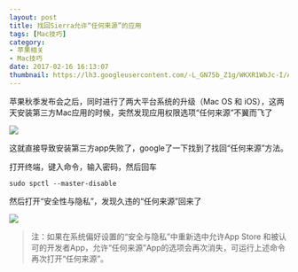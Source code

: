 ```yaml
---
layout: post
title: 找回Sierra允许“任何来源”的应用
tags: [Mac技巧]
category: 
- 苹果相关
- Mac技巧
date: 2017-02-16 16:13:07
thumbnail: https://lh3.googleusercontent.com/-L_GN75b_Z1g/WKXR1WbJc-I/AAAAAAAABpc/AbhsDUtKmzo/s0/2017-02-17_01-22-44.png
---
```

<!--excerpt-->

苹果秋季发布会之后，同时进行了两大平台系统的升级（Mac OS 和 iOS），这两天安装第三方Mac应用的时候，突然发现应用权限选项“任何来源”不翼而飞了

![](http://upload-images.jianshu.io/upload_images/355579-85be4234e1b9bf47.png?imageMogr2/auto-orient/strip%7CimageView2/2/w/1240)

这就直接导致安装第三方app失败了，google了一下找到了找回“任何来源”方法。

打开终端，键入命令，输入密码，然后回车
```
sudo spctl --master-disable
```
然后打开“安全性与隐私”，发现久违的“任何来源”回来了

![](http://upload-images.jianshu.io/upload_images/355579-7ae01f6b94f2df4c.png?imageMogr2/auto-orient/strip%7CimageView2/2/w/1240)

> 注：如果在系统偏好设置的“安全与隐私”中重新选中允许App Store 和被认可的开发者App，允许“任何来源”App的选项会再次消失，可运行上述命令再次打开“任何来源”。